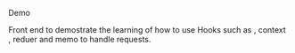Demo

Front end to demostrate the learning of how to use Hooks such as , context , reduer and memo to handle requests.
